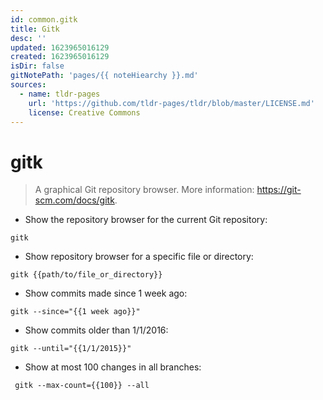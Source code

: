 ```yaml
---
id: common.gitk
title: Gitk
desc: ''
updated: 1623965016129
created: 1623965016129
isDir: false
gitNotePath: 'pages/{{ noteHiearchy }}.md'
sources:
  - name: tldr-pages
    url: 'https://github.com/tldr-pages/tldr/blob/master/LICENSE.md'
    license: Creative Commons
---
```

# gitk

> A graphical Git repository browser.
> More information: <https://git-scm.com/docs/gitk>.

- Show the repository browser for the current Git repository:

`gitk`

- Show repository browser for a specific file or directory:

`gitk {{path/to/file_or_directory}}`

- Show commits made since 1 week ago:

`gitk --since="{{1 week ago}}"`

- Show commits older than 1/1/2016:

`gitk --until="{{1/1/2015}}"`

- Show at most 100 changes in all branches:

` gitk --max-count={{100}} --all`


